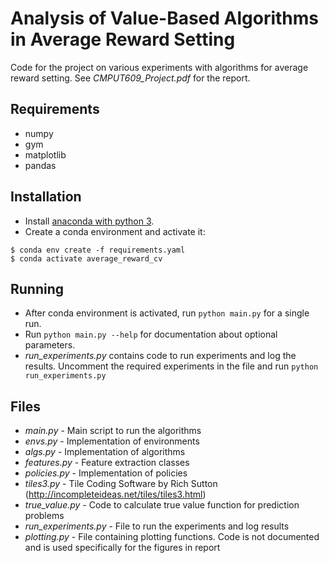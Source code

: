 # Analysis of Value-Based Algorithms in Average Reward Setting
Code for the project on various experiments with algorithms for average reward setting. See _CMPUT609_Project.pdf_ for the report.

## Requirements
- numpy
- gym
- matplotlib
- pandas

## Installation
* Install [anaconda with python 3](https://www.anaconda.com/distribution/).
* Create a conda environment and activate it:
 ```
 $ conda env create -f requirements.yaml
 $ conda activate average_reward_cv
 ```

## Running
* After conda environment is activated, run `python main.py` for a single run.
* Run `python main.py --help` for documentation about optional parameters.
* _run_experiments.py_ contains code to run experiments and log the results. Uncomment the required experiments in the file and run `python run_experiments.py`

## Files
* _main.py_ - Main script to run the algorithms
* _envs.py_ - Implementation of environments
* _algs.py_ - Implementation of algorithms
* _features.py_ - Feature extraction classes
* _policies.py_ - Implementation of policies
* _tiles3.py_ - Tile Coding Software by Rich Sutton (http://incompleteideas.net/tiles/tiles3.html)
* _true_value.py_ - Code to calculate true value function for prediction problems
* _run_experiments.py_ - File to run the experiments and log results
* _plotting.py_ - File containing plotting functions. Code is not documented and is used specifically for the figures in report
